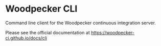 # Woodpecker CLI

Command line client for the Woodpecker continuous integration server.

Please see the official documentation at https://woodpecker-ci.github.io/docs/cli
